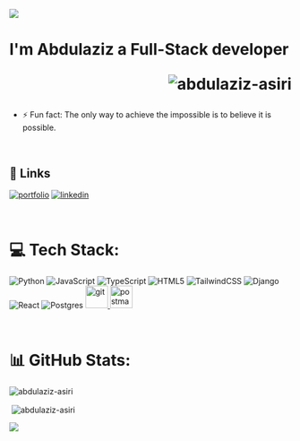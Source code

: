 ![](https://github.com/AZ-007/AZ-007/assets/130417372/fe4649f4-d5f1-4191-8d99-1580abab0a78)

#                                                         I'm Abdulaziz a Full-Stack developer <p align="right"> <img src="https://komarev.com/ghpvc/?username=abdulaziz-asiri&label=Profile%20views&color=0e75b6&style=flat" alt="abdulaziz-asiri" /> </p>


- ⚡ Fun fact: The only way to achieve the impossible is to believe it is possible.

 
 </br>
 
## 🔗 Links
[![portfolio](https://img.shields.io/badge/my_portfolio-000?style=for-the-badge&logo=ko-fi&logoColor=white)](https://www.linkedin.com/in/abdulaziz-asiri-ba5220270/)
[![linkedin](https://img.shields.io/badge/linkedin-0A66C2?style=for-the-badge&logo=linkedin&logoColor=white)](https://www.linkedin.com/in/abdulaziz-asiri-ba5220270/)

</br>

# 💻 Tech Stack:
![Python](https://img.shields.io/badge/python-3670A0?style=for-the-badge&logo=python&logoColor=ffdd54) ![JavaScript](https://img.shields.io/badge/javascript-%23323330.svg?style=for-the-badge&logo=javascript&logoColor=%23F7DF1E) ![TypeScript](https://img.shields.io/badge/typescript-%23007ACC.svg?style=for-the-badge&logo=typescript&logoColor=white) ![HTML5](https://img.shields.io/badge/html5-%23E34F26.svg?style=for-the-badge&logo=html5&logoColor=white) ![TailwindCSS](https://img.shields.io/badge/tailwindcss-%2338B2AC.svg?style=for-the-badge&logo=tailwind-css&logoColor=white)   ![Django](https://img.shields.io/badge/django-%23092E20.svg?style=for-the-badge&logo=django&logoColor=white)  ![React](https://img.shields.io/badge/react-%2320232a.svg?style=for-the-badge&logo=react&logoColor=%2361DAFB)  ![Postgres](https://img.shields.io/badge/postgres-%23316192.svg?style=for-the-badge&logo=postgresql&logoColor=white)
<a href="https://git-scm.com/" target="_blank" rel="noreferrer"> <img src="https://www.vectorlogo.zone/logos/git-scm/git-scm-icon.svg" alt="git" width="40" height="40"/> </a> <a href="https://postman.com" target="_blank" rel="noreferrer"> <img src="https://www.vectorlogo.zone/logos/getpostman/getpostman-icon.svg" alt="postman" width="40" height="40"/> </a> </p>

</br>

# 📊 GitHub Stats:

<p><img align="center" src="https://github-readme-streak-stats.herokuapp.com/?user=abdulaziz-asiri&" alt="abdulaziz-asiri" /></p>
<p>&nbsp;<img align="center" src="https://github-readme-stats.vercel.app/api?username=abdulaziz-asiri&show_icons=true&locale=en" alt="abdulaziz-asiri" /></p> 

![](https://github-readme-stats.vercel.app/api/top-langs/?username=abdulaziz-asiri&theme=default&hide_border=false&include_all_commits=true&count_private=true&layout=compact)


